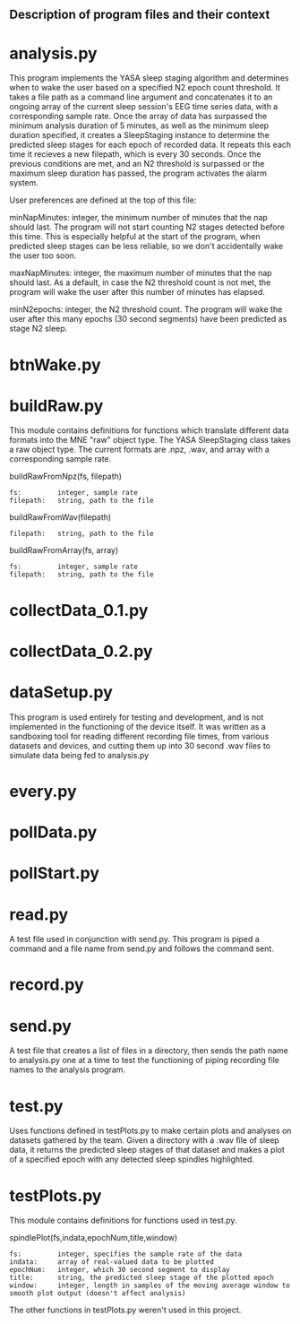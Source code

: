 ## Description of program files and their context

# analysis.py

This program implements the YASA sleep staging algorithm and determines when to wake the user based on a specified N2 epoch count threshold. It takes a file path as a command line argument and concatenates it to an ongoing array of the current sleep session's EEG time series data, with a corresponding sample rate. Once the array of data has surpassed the minimum analysis duration of 5 minutes, as well as the minimum sleep duration specified, it creates a SleepStaging instance to determine the predicted sleep stages for each epoch of recorded data. It repeats this each time it recieves a new filepath, which is every 30 seconds. Once the previous conditions are met, and an N2 threshold is surpassed or the maximum sleep duration has passed, the program activates the alarm system.

User preferences are defined at the top of this file:

minNapMinutes: integer, the minimum number of minutes that the nap should last. The program will not start counting N2 stages detected before this time. This is especially helpful at the start of the program, when predicted sleep stages can be less reliable, so we don't accidentally wake the user too soon.

maxNapMinutes: integer, the maximum number of minutes that the nap should last. As a default, in case the N2 threshold count is not met, the program will wake the user after this number of minutes has elapsed.

minN2epochs: integer, the N2 threshold count. The program will wake the user after this many epochs (30 second segments) have been predicted as stage N2 sleep.

# btnWake.py


# buildRaw.py

This module contains definitions for functions which translate different data formats into the MNE "raw" object type. The YASA SleepStaging class takes a raw object type. The current formats are .npz, .wav, and array with a corresponding sample rate.

buildRawFromNpz(fs, filepath)

    fs:         integer, sample rate
    filepath:   string, path to the file

buildRawFromWav(filepath)

    filepath:   string, path to the file

buildRawFromArray(fs, array)

    fs:         integer, sample rate
    filepath:   string, path to the file

# collectData_0.1.py


# collectData_0.2.py


# dataSetup.py

This program is used entirely for testing and development, and is not implemented in the functioning of the device itself. It was written as a sandboxing tool for reading different recording file times, from various datasets and devices, and cutting them up into 30 second .wav files to simulate data being fed to analysis.py

# every.py


# pollData.py


# pollStart.py


# read.py

A test file used in conjunction with send.py. This program is piped a command and a file name from send.py and follows the command sent.

# record.py


# send.py

A test file that creates a list of files in a directory, then sends the path name to analysis.py one at a time to test the functioning of piping recording file names to the analysis program.

# test.py

Uses functions defined in testPlots.py to make certain plots and analyses on datasets gathered by the team. Given a directory with a .wav file of sleep data, it returns the predicted sleep stages of that dataset and makes a plot of a specified epoch with any detected sleep spindles highlighted.

# testPlots.py

This module contains definitions for functions used in test.py.

spindlePlot(fs,indata,epochNum,title,window)

    fs:         integer, specifies the sample rate of the data
    indata:     array of real-valued data to be plotted
    epochNum:   integer, which 30 second segment to display
    title:      string, the predicted sleep stage of the plotted epoch
    window:     integer, length in samples of the moving average window to smooth plot output (doesn't affect analysis)

The other functions in testPlots.py weren't used in this project.

